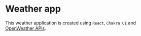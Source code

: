 # Weather app

This weather application is created using `React`, `Chakra UI` and [OpenWeather APIs](https://openweathermap.org/).
